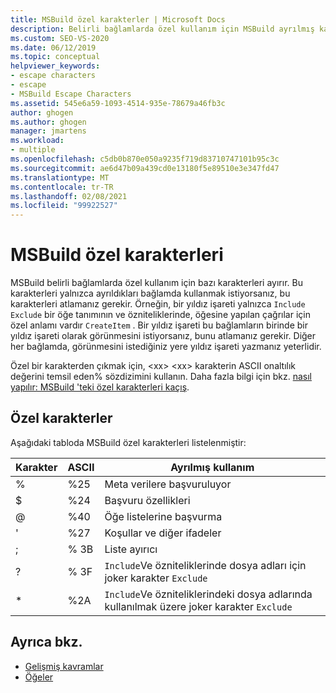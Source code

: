 ```yaml
---
title: MSBuild özel karakterler | Microsoft Docs
description: Belirli bağlamlarda özel kullanım için MSBuild ayrılmış karakterleri ve bu karakterlerin ne zaman ve nasıl kaçış hakkında bilgi edinin.
ms.custom: SEO-VS-2020
ms.date: 06/12/2019
ms.topic: conceptual
helpviewer_keywords:
- escape characters
- escape
- MSBuild Escape Characters
ms.assetid: 545e6a59-1093-4514-935e-78679a46fb3c
author: ghogen
ms.author: ghogen
manager: jmartens
ms.workload:
- multiple
ms.openlocfilehash: c5db0b870e050a9235f719d83710747101b95c3c
ms.sourcegitcommit: ae6d47b09a439cd0e13180f5e89510e3e347fd47
ms.translationtype: MT
ms.contentlocale: tr-TR
ms.lasthandoff: 02/08/2021
ms.locfileid: "99922527"
---
```

# <a name="msbuild-special-characters"></a>MSBuild özel karakterleri

MSBuild belirli bağlamlarda özel kullanım için bazı karakterleri ayırır. Bu karakterleri yalnızca ayrıldıkları bağlamda kullanmak istiyorsanız, bu karakterleri atlamanız gerekir. Örneğin, bir yıldız işareti yalnızca `Include` `Exclude` bir öğe tanımının ve özniteliklerinde, öğesine yapılan çağrılar için özel anlamı vardır `CreateItem` . Bir yıldız işareti bu bağlamların birinde bir yıldız işareti olarak görünmesini istiyorsanız, bunu atlamanız gerekir. Diğer her bağlamda, görünmesini istediğiniz yere yıldız işareti yazmanız yeterlidir.

 Özel bir karakterden çıkmak için, \<xx> \<xx> karakterin ASCII onaltılık değerini temsil eden% sözdizimini kullanın. Daha fazla bilgi için bkz. [nasıl yapılır: MSBuild 'teki özel karakterleri kaçış](../msbuild/how-to-escape-special-characters-in-msbuild.md).

## <a name="special-characters"></a>Özel karakterler

 Aşağıdaki tabloda MSBuild özel karakterleri listelenmiştir:

|**Karakter**|**ASCII**|**Ayrılmış kullanım**|
|-------------------|---------------|------------------------|
|%|%25|Meta verilere başvuruluyor|
|$|%24|Başvuru özellikleri|
|@|%40|Öğe listelerine başvurma|
|'|%27|Koşullar ve diğer ifadeler|
|;|% 3B|Liste ayırıcı|
|?|% 3F|`Include`Ve özniteliklerinde dosya adları için joker karakter `Exclude`|
|*|%2A|`Include`Ve özniteliklerindeki dosya adlarında kullanılmak üzere joker karakter `Exclude`|

## <a name="see-also"></a>Ayrıca bkz.

- [Gelişmiş kavramlar](../msbuild/msbuild-advanced-concepts.md)
- [Öğeler](../msbuild/msbuild-items.md)
